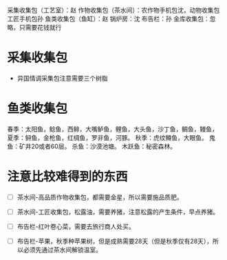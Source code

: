 采集收集包（工艺室）：赵
作物收集包（茶水间）：农作物手机包沈，动物收集包工匠手机包孙
鱼类收集包（鱼缸）：赵
锅炉房：沈
布告栏：孙
金库收集包：忽略，只需要花钱就行


# 采集收集包
- 异国情调采集包注意需要三个树脂


# 鱼类收集包
春季：太阳鱼，鲶鱼，西鲱，大嘴鲈鱼，鲤鱼，大头鱼，沙丁鱼，鲷鱼，鳗鱼，
夏季：鲟鱼，金枪鱼，红绸鱼，罗非鱼，河豚。
秋季：虎纹鳟鱼，大眼鱼。
鬼鱼：矿井20或者60层。
杀鱼：沙漠池塘。
木跃鱼：秘密森林。


# 注意比较难得到的东西
- [ ] 茶水间-高品质作物收集包，都需要金星，所以需要施品质肥。
- [ ] 茶水间-工匠收集包，松露油，需要养猪，注意松露的产生条件，早点养猪。
- [ ] 布告栏-红叶卷心菜，需要去旅行商人处买。
- [ ] 布告栏-苹果，秋季种苹果树，但是成熟需要28天（但是秋季仅有28天），所以必须先通过茶水间解锁温室。





